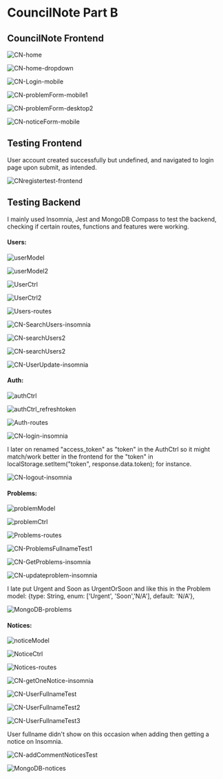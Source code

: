# CouncilNote Part B

## CouncilNote Frontend

![CN-home](./src/assets/CN-home.png)

![CN-home-dropdown](./src/assets/CN-home-dropdown.png)

![CN-Login-mobile](./src/assets/CN-Login-mobile.png)

![CN-problemForm-mobile1](./src/assets/CN-problemForm-mobile1.png)

![CN-problemForm-desktop2](./src/assets/CN-problemForm-desktop2.png)

![CN-noticeForm-mobile](./src/assets/CN-noticeForm-mobile.png)

## Testing Frontend

User account created successfully but undefined, and navigated to login page upon submit, as intended.

![CNregistertest-frontend](./src/assets/CNregistertest-frontend.png)

## Testing Backend

I mainly used Insomnia, Jest and MongoDB Compass to test the backend, checking if certain routes, functions and features were working.

#### Users:

![userModel](./src/assets/userModel.png)

![userModel2](./src/assets/userModel2.png)

![UserCtrl](./src/assets/UserCtrl.png)

![UserCtrl2](./src/assets/UserCtrl2.png)

![Users-routes](./src/assets/Users-routes.png)

![CN-SearchUsers-insomnia](./src/assets/CN-SearchUsers-insomnia.png)

![CN-searchUsers2](./src/assets/CN-searchUsers2.png)

![CN-searchUsers2](./src/assets/CN-searchUsers2.png)

![CN-UserUpdate-insomnia](./src/assets/CN-UserUpdate-insomnia.png)

#### Auth:

![authCtrl](./src/assets/authCtrl.png)

![authCtrl_refreshtoken](./src/assets/authCtrl_refreshtoken.png)

![Auth-routes](./src/assets/Auth-routes.png)

![CN-login-insomnia](./src/assets/CN-login-insomnia.png)

I later on renamed "access_token" as "token" in the AuthCtrl so it might match/work better in the frontend for the "token" in localStorage.setItem("token", response.data.token); for instance. 

![CN-logout-insomnia](./src/assets/CN-logout-insomnia.png)

#### Problems:

![problemModel](./src/assets/problemModel.png)

![problemCtrl](./src/assets/problemCtrl.png)

![Problems-routes](./src/assets/Problems-routes.png)

![CN-ProblemsFullnameTest1](./src/assets/CN-ProblemsFullnameTest1.png)

![CN-GetProblems-insomnia](./src/assets/CN-GetProblems-insomnia.png)

![CN-updateproblem-insomnia](./src/assets/CN-updateproblem-insomnia.png)

I late put Urgent and Soon as UrgentOrSoon and like this in the Problem model: {type: String, enum: ['Urgent', 'Soon','N/A'], default: 'N/A'}, 

![MongoDB-problems](./src/assets/MongoDB-problems.png)

#### Notices:

![noticeModel](./src/assets/noticeModel.png)

![NoticeCtrl](./src/assets/NoticeCtrl.png)

![Notices-routes](./src/assets/Notices-routes.png)

![CN-getOneNotice-insomnia](./src/assets/CN-getOneNotice-insomnia.png)

![CN-UserFullnameTest](./src/assets/CN-UserFullnameTest.png)

![CN-UserFullnameTest2](./src/assets/CN-UserFullnameTest2.png)

![CN-UserFullnameTest3](./src/assets/CN-UserFullnameTest3.png)

User fullname didn't show on this occasion when adding then getting a notice on Insomnia.

![CN-addCommentNoticesTest](./src/assets/CN-addCommentNoticesTest.png)

![MongoDB-notices](./src/assets/MongoDB-notices.png)

